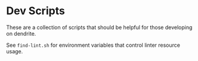# Dev Scripts

These are a collection of scripts that should be helpful for those developing
on dendrite.

See `find-lint.sh` for environment variables that control linter resource
usage.
